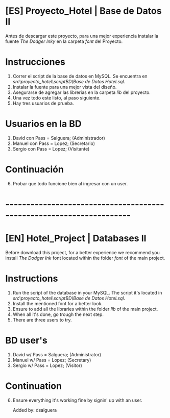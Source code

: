
# [ES] Proyecto_Hotel | Base de Datos II

Antes de descargar este proyecto, para una mejor experiencia instalar la fuente 
_The Dodger Inky_ en la carpeta *font* del Proyecto.

# Instrucciones

1. Correr el script de la base de datos en MySQL. Se encuentra en *src\proyecto_hotel\scriptBD\Base de Datos Hotel.sql*. 
2. Instalar la fuente para una mejor vista del diseño.
3. Asegurarse de agregar las librerias en la carpeta *lib* del proyecto.
4. Una vez todo este listo, al paso siguiente.
5. Hay tres usuarios de prueba. 
    
# Usuarios en la BD

1. David con Pass = Salguera; (Administrador)
2. Manuel con Pass = Lopez; (Secretario)
3. Sergio con Pass = Lopez; (Visitante)

# Continuación

6. Probar que todo funcione bien al ingresar con un user.


# --------------------------------------------------------------------


# [EN] Hotel_Project | Databases II

Before download this project, for a better experience we recommend you install 
_The Dodger Ink_ font located within the folder *font* of the main project.

# Instructions

1. Run the script of the database in your MySQL. The script it's located in *src\proyecto_hotel\scriptBD\Base de Datos Hotel.sql*. 
2. Install the mentioned font for a better look.
3. Ensure to add all the libraries within the folder *lib* of the main project.
4. When all it's done, go trough the next step.
5. There are three users to try.

# BD user's

1. David w/ Pass = Salguera; (Administrator)
2. Manuel w/ Pass = Lopez; (Secretary)
3. Sergio w/ Pass = Lopez; (Visitor)

# Continuation

6. Ensure everything it's working fine by signin' up with an user.





    Added by: dsalguera
